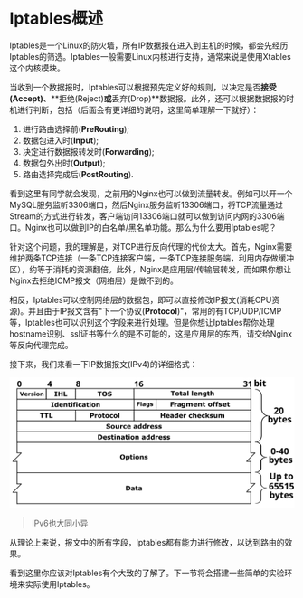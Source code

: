 # Iptables概述

Iptables是一个Linux的防火墙，所有IP数据报在进入到主机的时候，都会先经历Iptables的筛选。Iptables一般需要Linux内核进行支持，通常来说是使用Xtables这个内核模块。

当收到一个数据报时，Iptables可以根据预先定义好的规则，以决定是否**接受(Accept)**、**拒绝(Reject)**或**丢弃(Drop)**数据报。此外，还可以根据数据报的时机进行判断，包括（后面会有更详细的说明，这里简单理解一下就好）：
1. 进行路由选择前(**PreRouting**);
2. 数据包进入时(**Input**);
3. 决定进行数据报转发时(**Forwarding**);
4. 数据包外出时(**Output**);
5. 路由选择完成后(**PostRouting**).

看到这里有同学就会发现，之前用的Nginx也可以做到流量转发。例如可以开一个MySQL服务监听3306端口，然后Nginx服务监听13306端口，将TCP流量通过Stream的方式进行转发，客户端访问13306端口就可以做到访问内网的3306端口。Nginx也可以做到IP的白名单/黑名单功能。那么为什么要用Iptables呢？

针对这个问题，我的理解是，对TCP进行反向代理的代价太大。首先，Nginx需要维护两条TCP连接（一条TCP连接客户端，一条TCP连接服务端，利用内存做缓冲区），约等于消耗的资源翻倍。此外，Nginx是应用层/传输层转发，而如果你想让Nginx去拒绝ICMP报文（网络层）是做不到的。

相反，Iptables可以控制网络层的数据包，即可以直接修改IP报文(消耗CPU资源)。并且由于IP报文含有"下一个协议(**Protocol**)"，常用的有TCP/UDP/ICMP等，Iptables也可以识别这个字段来进行处理。但是你想让Iptables帮你处理hostname识别、ssl证书等什么的是不可能的，这是应用层的东西，请交给Nginx等反向代理完成。

接下来，我们来看一下IP数据报文(IPv4)的详细格式：

![IPv4数据报文](./images/IPv4_Packet-en.svg)

> IPv6也大同小异

从理论上来说，报文中的所有字段，Iptables都有能力进行修改，以达到路由的效果。

看到这里你应该对Iptables有个大致的了解了。下一节将会搭建一些简单的实验环境来实际使用Iptables。
